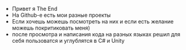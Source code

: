 - Привет я The End
- На Github-е есть мои разные проекты
- Если хочешь можешь посмотреть на них и если есть желание можешь покритиковать меня)
- после просмотра и написания кода на разных языках решил для себя пользоватся и углублятся в C# и Unity

<!---
0TheEnd0/0TheEnd0 is a ✨ special ✨ repository because its `README.md` (this file) appears on your GitHub profile.
You can click the Preview link to take a look at your changes.
--->
